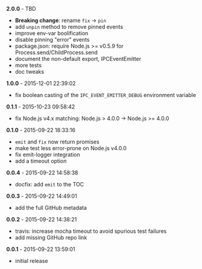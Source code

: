 **2.0.0** - TBD

* **Breaking change**: rename `fix` -> `pin`
* add `unpin` method to remove pinned events
* improve env-var boolification
* disable pinning "error" events
* package.json: require Node.js >= v0.5.9 for Process.send/ChildProcess.send
* document the non-default export, IPCEventEmitter
* more tests
* doc tweaks

**1.0.0** - 2015-12-01 22:39:02

* fix boolean casting of the `IPC_EVENT_EMITTER_DEBUG` environment variable

**0.1.1** - 2015-10-23 09:58:42

* fix Node.js v4.x matching: Node.js > 4.0.0 -> Node.js >= 4.0.0

**0.1.0** - 2015-09-22 18:33:16

* `emit` and `fix` now return promises
* make test less error-prone on Node.js v4.0.0
* fix emit-logger integration
* add a timeout option

**0.0.4** - 2015-09-22 14:58:38

* docfix: add `emit` to the TOC

**0.0.3** - 2015-09-22 14:49:01

* add the full GitHub metadata

**0.0.2** - 2015-09-22 14:38:21

* travis: increase mocha timeout to avoid spurious test failures
* add missing GitHub repo link

**0.0.1** - 2015-09-22 13:59:01

* initial release
